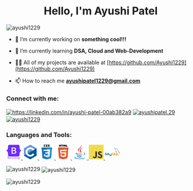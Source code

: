 <h1 align="center">Hello, I'm Ayushi Patel</h1>
<p align="left"> <img src="https://komarev.com/ghpvc/?username=ayushi1229&label=Profile%20views&color=0e75b6&style=flat" alt="ayushi1229" /> </p>

- 🔭 I’m currently working on **something cool!!!**

- 🌱 I’m currently learning **DSA, Cloud and Web-Development**

- 👨‍💻 All of my projects are available at [https://github.com/Ayushi1229](https://github.com/Ayushi1229)

- 📫 How to reach me **ayushipatel1229@gmail.com**

<h3 align="left">Connect with me:</h3>
<p align="left">
<a href="https://linkedin.com/in/https://linkedin.com/in/ayushi-patel-00ab382a9" target="blank"><img align="center" src="https://raw.githubusercontent.com/rahuldkjain/github-profile-readme-generator/master/src/images/icons/Social/linked-in-alt.svg" alt="https://linkedin.com/in/ayushi-patel-00ab382a9" height="30" width="40" /></a>
<a href="https://instagram.com/ayushipatel.29" target="blank"><img align="center" src="https://raw.githubusercontent.com/rahuldkjain/github-profile-readme-generator/master/src/images/icons/Social/instagram.svg" alt="ayushipatel.29" height="30" width="40" /></a>
<a href="https://www.leetcode.com/ayushi1229" target="blank"><img align="center" src="https://raw.githubusercontent.com/rahuldkjain/github-profile-readme-generator/master/src/images/icons/Social/leet-code.svg" alt="ayushi1229" height="30" width="40" /></a>
</p>

<h3 align="left">Languages and Tools:</h3>
<p align="left"> <a href="https://getbootstrap.com" target="_blank" rel="noreferrer"> <img src="https://raw.githubusercontent.com/devicons/devicon/master/icons/bootstrap/bootstrap-plain-wordmark.svg" alt="bootstrap" width="40" height="40"/> </a> <a href="https://www.cprogramming.com/" target="_blank" rel="noreferrer"> <img src="https://raw.githubusercontent.com/devicons/devicon/master/icons/c/c-original.svg" alt="c" width="40" height="40"/> </a> <a href="https://www.w3schools.com/css/" target="_blank" rel="noreferrer"> <img src="https://raw.githubusercontent.com/devicons/devicon/master/icons/css3/css3-original-wordmark.svg" alt="css3" width="40" height="40"/> </a> <a href="https://www.w3.org/html/" target="_blank" rel="noreferrer"> <img src="https://raw.githubusercontent.com/devicons/devicon/master/icons/html5/html5-original-wordmark.svg" alt="html5" width="40" height="40"/> </a> <a href="https://www.java.com" target="_blank" rel="noreferrer"> <img src="https://raw.githubusercontent.com/devicons/devicon/master/icons/java/java-original.svg" alt="java" width="40" height="40"/> </a> <a href="https://developer.mozilla.org/en-US/docs/Web/JavaScript" target="_blank" rel="noreferrer"> <img src="https://raw.githubusercontent.com/devicons/devicon/master/icons/javascript/javascript-original.svg" alt="javascript" width="40" height="40"/> </a> <a href="https://www.mysql.com/" target="_blank" rel="noreferrer"> <img src="https://raw.githubusercontent.com/devicons/devicon/master/icons/mysql/mysql-original-wordmark.svg" alt="mysql" width="40" height="40"/> </a> </p>

<p><img align="left" src="https://github-readme-stats.vercel.app/api/top-langs?username=ayushi1229&show_icons=true&locale=en&layout=compact" alt="ayushi1229" /></p>

<p>&nbsp;<img align="center" src="https://github-readme-stats.vercel.app/api?username=ayushi1229&show_icons=true&locale=en" alt="ayushi1229" /></p>

<p><img align="center" src="https://github-readme-streak-stats.herokuapp.com/?user=ayushi1229&" alt="ayushi1229" /></p>
